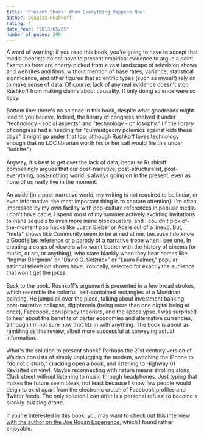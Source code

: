 ```yaml
---
title: 'Present Shock: When Everything Happens Now'
author: Douglas Rushkoff
rating: 4
date_read: "2013/05/05"
number_of_pages: 296
---
```


A word of warning: if you read this book, you're going to have to accept that media theorists do not have to present empirical evidence to argue a point. Examples here are cherry-picked from a vast landscape of television shows and websites and films, without mention of base rates, variance, statistical significance, and other figures that scientific types (such as myself) rely on to make sense of data. Of course, lack of any real evidence doesn't stop Rushkoff from making claims about causality. If only doing science were so easy.<br/><br/>Bottom line: there's no science in this book, despite what goodreads might lead to you believe. Indeed, the library of congress shelved it under "technology - social aspects" and "technology - philosophy." (If the library of congress had a heading for "curmudgeony polemics against kids these days" it might go under that too, although Rushkoff loves technology enough that no LOC librarian worth his or her salt would file this under "luddite.") <br/><br/>Anyway, it's best to get over the lack of data, because Rushkoff compellingly argues that our post-narrative, post-structuralist, post-everything, <a href="http://open.spotify.com/album/3kj4r0F8AWJ4Udlln6zMIi">post-nothing</a> world is always going on in the present, even as none of us really live in the moment. <br/><br/>An aside (in a post-narrative world, my writing is not required to be linear, or even informative: the most important thing is to capture attention): I'm often impressed by my own facility with pop-culture references in popular media. I don't have cable, I spend most of my summer actively avoiding invitations to inane sequels to even more inane blockbusters, and I couldn't pick of-the-moment pop hacks like Justin Bieber or Adele out of a lineup. But, "meta" shows like Community seem to be aimed at me, because I do know a Goodfellas reference or a parody of a narrative trope when I see one. In creating a corps of viewers who won't bother with the history of cinema (or music, or art, or anything), who stare blankly when they hear names like "Ingmar Bergman" or "David O. Selznick" or "Laura Palmer," popular satirical television shows have, ironically, selected for exactly the audience that won't get the jokes.<br/><br/>Back to the book. Rushkoff's argument is presented in a few broad strokes, which resemble the colorful, self-contained rectangles of a Mondrian painting. He jumps all over the place, talking about investment banking, post-narrative collapse, digiphrenia (being more than one digital being at once), Facebook, conspiracy theorists, and the apocalypse. I was surprised to hear about the benefits of barter economies and alternative currencies, although I'm not sure how that fits in with anything. The book is about as rambling as this review, albeit more successful at conveying actual information.<br/><br/>What's the solution to present shock? Perhaps the 21st century version of Walden consists of simply unplugging the modem, switching the iPhone to "do not disturb," cracking open a book, and listening to Highway 61 Revisited on vinyl. Maybe reconnecting with nature means strolling along Clark street without listening to music through headphones. Just typing that makes the future seem bleak, not least because I know few people would deign to exist apart from the electronic crutch of Facebook profiles and Twitter feeds. The only solution I can offer is a personal refusal to become a blankly-buzzing drone.<br/><br/>If you're interested in this book, you may want to check out <a href="http://podcasts.joerogan.net/podcasts/douglas-rushkoff">this interview with the author on the Joe Rogan Experience</a>, which I found rather enjoyable.